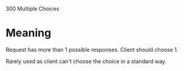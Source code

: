 300 Multiple Choices

# Meaning
Request has more than 1 possible responses.
Client should choose 1.

Rarely used as client can't choose the choice in a standard way.